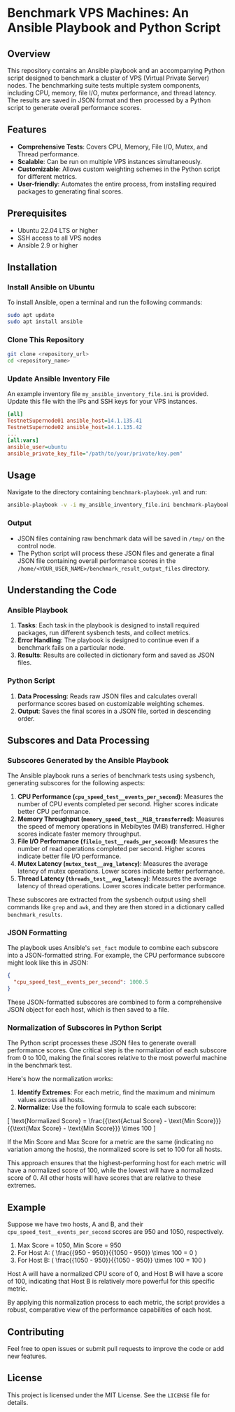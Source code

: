 # Benchmark VPS Machines: An Ansible Playbook and Python Script

## Overview

This repository contains an Ansible playbook and an accompanying Python script designed to benchmark a cluster of VPS (Virtual Private Server) nodes. The benchmarking suite tests multiple system components, including CPU, memory, file I/O, mutex performance, and thread latency. The results are saved in JSON format and then processed by a Python script to generate overall performance scores.

## Features

- **Comprehensive Tests**: Covers CPU, Memory, File I/O, Mutex, and Thread performance.
- **Scalable**: Can be run on multiple VPS instances simultaneously.
- **Customizable**: Allows custom weighting schemes in the Python script for different metrics.
- **User-friendly**: Automates the entire process, from installing required packages to generating final scores.

## Prerequisites

- Ubuntu 22.04 LTS or higher
- SSH access to all VPS nodes
- Ansible 2.9 or higher

## Installation

### Install Ansible on Ubuntu

To install Ansible, open a terminal and run the following commands:

```bash
sudo apt update
sudo apt install ansible
```

### Clone This Repository

```bash
git clone <repository_url>
cd <repository_name>
```

### Update Ansible Inventory File

An example inventory file `my_ansible_inventory_file.ini` is provided. Update this file with the IPs and SSH keys for your VPS instances.

```ini
[all]
TestnetSupernode01 ansible_host=14.1.135.41
TestnetSupernode02 ansible_host=14.1.135.42
...
[all:vars]
ansible_user=ubuntu
ansible_private_key_file="/path/to/your/private/key.pem"
```

## Usage

Navigate to the directory containing `benchmark-playbook.yml` and run:

```bash
ansible-playbook -v -i my_ansible_inventory_file.ini benchmark-playbook.yml
```

### Output

- JSON files containing raw benchmark data will be saved in `/tmp/` on the control node.
- The Python script will process these JSON files and generate a final JSON file containing overall performance scores in the `/home/<YOUR_USER_NAME>/benchmark_result_output_files` directory.

## Understanding the Code

### Ansible Playbook

1. **Tasks**: Each task in the playbook is designed to install required packages, run different sysbench tests, and collect metrics.
2. **Error Handling**: The playbook is designed to continue even if a benchmark fails on a particular node.
3. **Results**: Results are collected in dictionary form and saved as JSON files.

### Python Script

1. **Data Processing**: Reads raw JSON files and calculates overall performance scores based on customizable weighting schemes.
2. **Output**: Saves the final scores in a JSON file, sorted in descending order.

## Subscores and Data Processing

### Subscores Generated by the Ansible Playbook

The Ansible playbook runs a series of benchmark tests using sysbench, generating subscores for the following aspects:

1. **CPU Performance (`cpu_speed_test__events_per_second`)**: Measures the number of CPU events completed per second. Higher scores indicate better CPU performance.
2. **Memory Throughput (`memory_speed_test__MiB_transferred`)**: Measures the speed of memory operations in Mebibytes (MiB) transferred. Higher scores indicate faster memory throughput.
3. **File I/O Performance (`fileio_test__reads_per_second`)**: Measures the number of read operations completed per second. Higher scores indicate better file I/O performance.
4. **Mutex Latency (`mutex_test__avg_latency`)**: Measures the average latency of mutex operations. Lower scores indicate better performance.
5. **Thread Latency (`threads_test__avg_latency`)**: Measures the average latency of thread operations. Lower scores indicate better performance.

These subscores are extracted from the sysbench output using shell commands like `grep` and `awk`, and they are then stored in a dictionary called `benchmark_results`.

### JSON Formatting

The playbook uses Ansible's `set_fact` module to combine each subscore into a JSON-formatted string. For example, the CPU performance subscore might look like this in JSON:

```json
{
  "cpu_speed_test__events_per_second": 1000.5
}
```

These JSON-formatted subscores are combined to form a comprehensive JSON object for each host, which is then saved to a file.

### Normalization of Subscores in Python Script

The Python script processes these JSON files to generate overall performance scores. One critical step is the normalization of each subscore from 0 to 100, making the final scores relative to the most powerful machine in the benchmark test.

Here's how the normalization works:

1. **Identify Extremes**: For each metric, find the maximum and minimum values across all hosts.
2. **Normalize**: Use the following formula to scale each subscore:

\[
\text{Normalized Score} = \frac{{\text{Actual Score} - \text{Min Score}}}{{\text{Max Score} - \text{Min Score}}} \times 100
\]

If the Min Score and Max Score for a metric are the same (indicating no variation among the hosts), the normalized score is set to 100 for all hosts.

This approach ensures that the highest-performing host for each metric will have a normalized score of 100, while the lowest will have a normalized score of 0. All other hosts will have scores that are relative to these extremes.

## Example

Suppose we have two hosts, A and B, and their `cpu_speed_test__events_per_second` scores are 950 and 1050, respectively.

1. Max Score = 1050, Min Score = 950
2. For Host A: \( \frac{{950 - 950}}{{1050 - 950}} \times 100 = 0 \)
3. For Host B: \( \frac{{1050 - 950}}{{1050 - 950}} \times 100 = 100 \)

Host A will have a normalized CPU score of 0, and Host B will have a score of 100, indicating that Host B is relatively more powerful for this specific metric.

By applying this normalization process to each metric, the script provides a robust, comparative view of the performance capabilities of each host.

## Contributing

Feel free to open issues or submit pull requests to improve the code or add new features.

## License

This project is licensed under the MIT License. See the `LICENSE` file for details.
